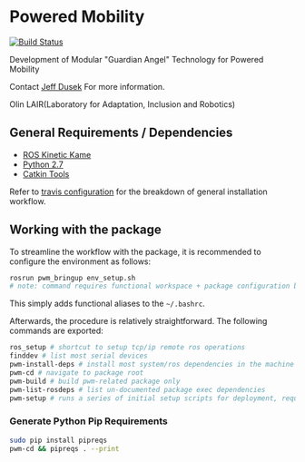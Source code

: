# Powered Mobility

[![Build Status](https://travis-ci.org/olinrobotics/Powered-Mobility.svg?branch=master)](https://travis-ci.org/olinrobotics/Powered-Mobility)

Development of Modular "Guardian Angel" Technology for Powered Mobility

Contact [Jeff Dusek](mailto:Jeff.Dusek@olin.edu) For more information.

Olin LAIR(Laboratory for Adaptation, Inclusion and Robotics)

## General Requirements / Dependencies

- [ROS Kinetic Kame](http://wiki.ros.org/kinetic)
- [Python 2.7](https://www.python.org/download/releases/2.7/)
- [Catkin Tools](http://catkin-tools.readthedocs.io/en/latest/)

Refer to [travis configuration](.travis.yml) for the breakdown of general installation workflow.

## Working with the package

To streamline the workflow with the package, it is recommended to configure the environment as follows:

```bash
rosrun pwm_bringup env_setup.sh
# note: command requires functional workspace + package configuration beforehand.
```

This simply adds functional aliases to the `~/.bashrc`.

Afterwards, the procedure is relatively straightforward. The following commands are exported:

```bash
ros_setup # shortcut to setup tcp/ip remote ros operations
finddev # list most serial devices
pwm-install-deps # install most system/ros dependencies in the machine
pwm-cd # navigate to package root
pwm-build # build pwm-related package only
pwm-list-rosdeps # list un-documented package exec dependencies
pwm-setup # runs a series of initial setup scripts for deployment, requires supervision
```

### Generate Python Pip Requirements

```bash
sudo pip install pipreqs
pwm-cd && pipreqs . --print
```
